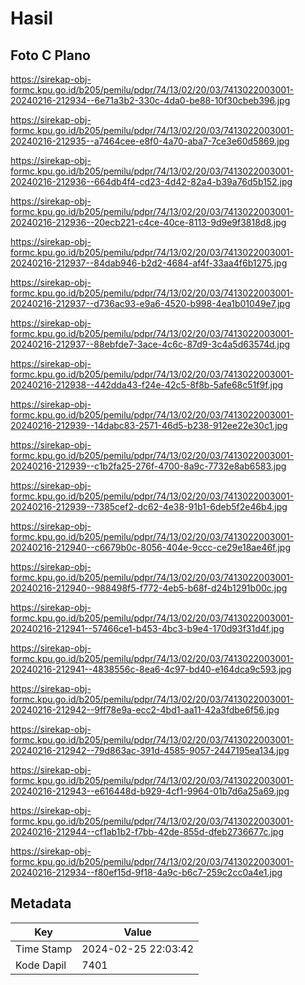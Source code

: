 # Hasil

## Foto C Plano

https://sirekap-obj-formc.kpu.go.id/b205/pemilu/pdpr/74/13/02/20/03/7413022003001-20240216-212934--6e71a3b2-330c-4da0-be88-10f30cbeb396.jpg

https://sirekap-obj-formc.kpu.go.id/b205/pemilu/pdpr/74/13/02/20/03/7413022003001-20240216-212935--a7464cee-e8f0-4a70-aba7-7ce3e60d5869.jpg

https://sirekap-obj-formc.kpu.go.id/b205/pemilu/pdpr/74/13/02/20/03/7413022003001-20240216-212936--664db4f4-cd23-4d42-82a4-b39a76d5b152.jpg

https://sirekap-obj-formc.kpu.go.id/b205/pemilu/pdpr/74/13/02/20/03/7413022003001-20240216-212936--20ecb221-c4ce-40ce-8113-9d9e9f3818d8.jpg

https://sirekap-obj-formc.kpu.go.id/b205/pemilu/pdpr/74/13/02/20/03/7413022003001-20240216-212937--84dab946-b2d2-4684-af4f-33aa4f6b1275.jpg

https://sirekap-obj-formc.kpu.go.id/b205/pemilu/pdpr/74/13/02/20/03/7413022003001-20240216-212937--d736ac93-e9a6-4520-b998-4ea1b01049e7.jpg

https://sirekap-obj-formc.kpu.go.id/b205/pemilu/pdpr/74/13/02/20/03/7413022003001-20240216-212937--88ebfde7-3ace-4c6c-87d9-3c4a5d63574d.jpg

https://sirekap-obj-formc.kpu.go.id/b205/pemilu/pdpr/74/13/02/20/03/7413022003001-20240216-212938--442dda43-f24e-42c5-8f8b-5afe68c51f9f.jpg

https://sirekap-obj-formc.kpu.go.id/b205/pemilu/pdpr/74/13/02/20/03/7413022003001-20240216-212939--14dabc83-2571-46d5-b238-912ee22e30c1.jpg

https://sirekap-obj-formc.kpu.go.id/b205/pemilu/pdpr/74/13/02/20/03/7413022003001-20240216-212939--c1b2fa25-276f-4700-8a9c-7732e8ab6583.jpg

https://sirekap-obj-formc.kpu.go.id/b205/pemilu/pdpr/74/13/02/20/03/7413022003001-20240216-212939--7385cef2-dc62-4e38-91b1-6deb5f2e46b4.jpg

https://sirekap-obj-formc.kpu.go.id/b205/pemilu/pdpr/74/13/02/20/03/7413022003001-20240216-212940--c6679b0c-8056-404e-9ccc-ce29e18ae46f.jpg

https://sirekap-obj-formc.kpu.go.id/b205/pemilu/pdpr/74/13/02/20/03/7413022003001-20240216-212940--988498f5-f772-4eb5-b68f-d24b1291b00c.jpg

https://sirekap-obj-formc.kpu.go.id/b205/pemilu/pdpr/74/13/02/20/03/7413022003001-20240216-212941--57466ce1-b453-4bc3-b9e4-170d93f31d4f.jpg

https://sirekap-obj-formc.kpu.go.id/b205/pemilu/pdpr/74/13/02/20/03/7413022003001-20240216-212941--4838556c-8ea6-4c97-bd40-e164dca9c593.jpg

https://sirekap-obj-formc.kpu.go.id/b205/pemilu/pdpr/74/13/02/20/03/7413022003001-20240216-212942--9ff78e9a-ecc2-4bd1-aa11-42a3fdbe6f56.jpg

https://sirekap-obj-formc.kpu.go.id/b205/pemilu/pdpr/74/13/02/20/03/7413022003001-20240216-212942--79d863ac-391d-4585-9057-2447195ea134.jpg

https://sirekap-obj-formc.kpu.go.id/b205/pemilu/pdpr/74/13/02/20/03/7413022003001-20240216-212943--e616448d-b929-4cf1-9964-01b7d6a25a69.jpg

https://sirekap-obj-formc.kpu.go.id/b205/pemilu/pdpr/74/13/02/20/03/7413022003001-20240216-212944--cf1ab1b2-f7bb-42de-855d-dfeb2736677c.jpg

https://sirekap-obj-formc.kpu.go.id/b205/pemilu/pdpr/74/13/02/20/03/7413022003001-20240216-212934--f80ef15d-9f18-4a9c-b6c7-259c2cc0a4e1.jpg


## Metadata

| Key        | Value               |
| ---------- | ------------------- |
| Time Stamp | 2024-02-25 22:03:42 |
| Kode Dapil | 7401                |



